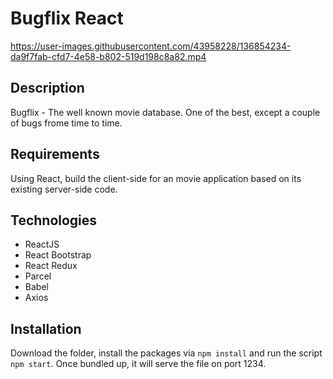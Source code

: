 # Bugflix React

https://user-images.githubusercontent.com/43958228/136854234-da9f7fab-cfd7-4e58-b802-519d198c8a82.mp4

## Description

Bugflix - The well known movie database. One of the best, except a couple of bugs frome time to time.

## Requirements

Using React, build the client-side for an movie application based on its existing server-side code.

## Technologies

- ReactJS
- React Bootstrap
- React Redux
- Parcel
- Babel
- Axios

## Installation

Download the folder, install the packages via `npm install` and run the script `npm start`. Once bundled up, it will serve the file on port 1234.
